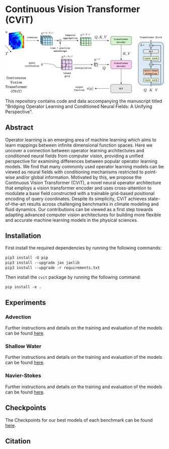 # Continuous Vision Transformer (CViT)


![master_figure-2](figures/cvit_arch.png)

This repository contains code and data accompanying the manuscript titled "Bridging Operator Learning and Conditioned Neural Fields: A Unifying Perspective".

## Abstract

Operator learning is an emerging area of machine learning which aims to learn mappings between infinite dimensional function spaces. Here we uncover a connection between operator learning architectures and conditioned neural fields from computer vision, providing a unified perspective for examining differences between popular operator learning models. We find that many commonly used operator learning models can be viewed as neural fields with conditioning mechanisms restricted to point-wise and/or global information. Motivated by this, we propose the Continuous Vision Transformer (CViT), a novel neural operator architecture that employs a vision transformer encoder and uses cross-attention to modulate a base field constructed with a trainable grid-based positional encoding of query coordinates. Despite its simplicity, CViT achieves state-of-the-art results across challenging benchmarks in climate modeling and fluid dynamics. Our contributions can be viewed as a first step towards adapting advanced computer vision architectures for building more flexible and accurate machine learning models in the physical sciences.


## Installation

First install the required dependencies by running the following commands:

```
pip3 install -U pip
pip3 install --upgrade jax jaxlib
pip3 install --upgrade -r requirements.txt
```

Then install the `cvit` package by running the following command:

```
pip install -e .
```


## Experiments

### Advection 

Further instructions and details on the training and evaluation of the models can be found [here](./adv/README.md).

### Shallow Water 

Further instructions and details on the training and evaluation of the models can be found [here](./swe/README.md).

### Navier-Stokes 

Further instructions and details on the training and evaluation of the models can be found [here](./ns/README.md).



## Checkpoints

The Checkpoints for our best models of each benchmark can be found [here](https://drive.google.com/drive/folders/1XcyzV8yEx0xu_fT6QbRTccIytP0hyNft?usp=sharing).


## Citation





